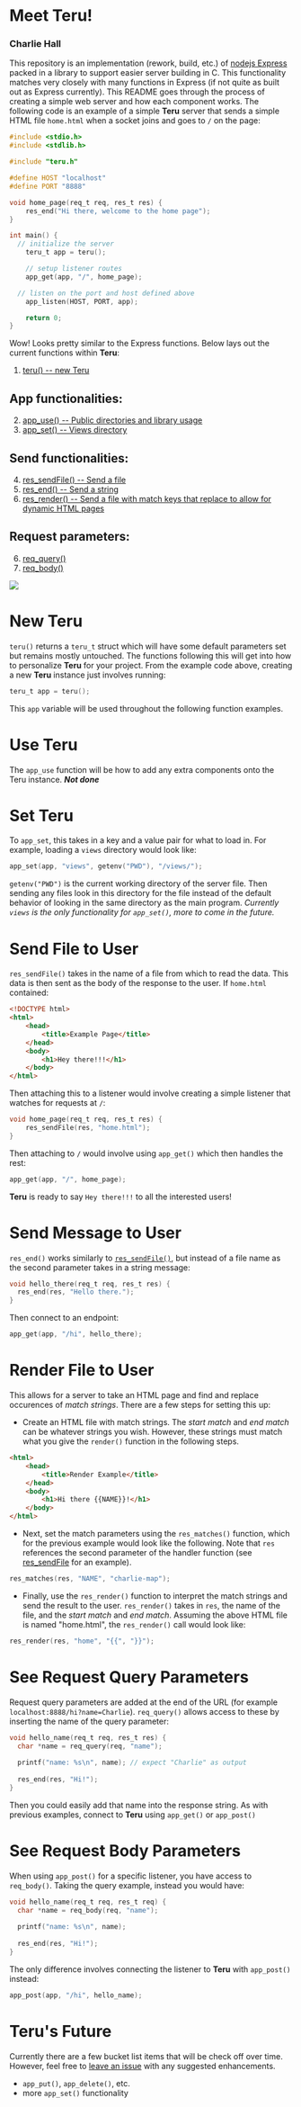 # Meet Teru!
### Charlie Hall

This repository is an implementation (rework, build, etc.) of [nodejs Express](https://expressjs.com/) packed in a library to support easier server building in C. This functionality matches very closely with many functions in Express (if not quite as built out as Express currently). This README goes through the process of creating a simple web server and how each component works.
The following code is an example of a simple **Teru** server that sends a simple HTML file `home.html` when a socket joins and goes to `/` on the page:

```C
#include <stdio.h>
#include <stdlib.h>

#include "teru.h"

#define HOST "localhost"
#define PORT "8888"

void home_page(req_t req, res_t res) {
	res_end("Hi there, welcome to the home page");
}

int main() {
  // initialize the server
	teru_t app = teru();

	// setup listener routes
	app_get(app, "/", home_page);

  // listen on the port and host defined above
	app_listen(HOST, PORT, app);

	return 0;
}
```

Wow! Looks pretty similar to the Express functions. Below lays out the current functions within **Teru**:

1. [teru() -- new Teru](#New-Teru)
## App functionalities:
2. [app_use() -- Public directories and library usage](#Use-Teru)
3. [app_set() -- Views directory](#Set-Teru)
## Send functionalities:
4. [res_sendFile() -- Send a file](#Send-File-to-User)
5. [res_end() -- Send a string](#Send-Message-to-User)
6. [res_render() -- Send a file with match keys that replace to allow for dynamic HTML pages](#Render-File-to-User)
## Request parameters:
6. [req_query()](#See-Request-Query-Parameters)
7. [req_body()](#See-Request-Body-Parameters)

<img src="http://charlie.city/teru_art.png"/>

# New Teru
`teru()` returns a `teru_t` struct which will have some default parameters set but remains mostly untouched. The functions following this will get into how to personalize **Teru** for your project. From the example code above, creating a new **Teru** instance just involves running:

```C
teru_t app = teru();
```

This `app` variable will be used throughout the following function examples.

# Use Teru
The `app_use` function will be how to add any extra components onto the Teru instance.
***Not done***

# Set Teru
To `app_set`, this takes in a key and a value pair for what to load in. For example, loading a `views` directory would look like:

```C
app_set(app, "views", getenv("PWD"), "/views/");
```

`getenv("PWD")` is the current working directory of the server file. Then sending any files look in this directory for the file instead of the default behavior of looking in the same directory as the main program.
*Currently `views` is the only functionality for `app_set()`, more to come in the future.*

# Send File to User
`res_sendFile()` takes in the name of a file from which to read the data. This data is then sent as the body of the response to the user. If `home.html` contained:
```HTML
<!DOCTYPE html>
<html>
	<head>
		<title>Example Page</title>
	</head>
	<body>
		<h1>Hey there!!!</h1>
	</body>
</html>
```

Then attaching this to a listener would involve creating a simple listener that watches for requests at `/`:

```C
void home_page(req_t req, res_t res) {
	res_sendFile(res, "home.html");
}
```

Then attaching to `/` would involve using `app_get()` which then handles the rest:

```C
app_get(app, "/", home_page);
```

**Teru** is ready to say `Hey there!!!` to all the interested users!

# Send Message to User
`res_end()` works similarly to [`res_sendFile()`](#Send-File-to-User), but instead of a file name as the second parameter takes in a string message:

```C
void hello_there(req_t req, res_t res) {
  res_end(res, "Hello there.");
}
```
Then connect to an endpoint:
```C
app_get(app, "/hi", hello_there);
```

# Render File to User
This allows for a server to take an HTML page and find and replace occurences of _match strings_. There are a few steps for setting this up:
- Create an HTML file with match strings. The _start match_ and _end match_ can be whatever strings you wish. However, these strings must match what you give the `render()` function in the following steps.

```HTML
<html>
	<head>
		<title>Render Example</title>
	</head>
	<body>
		<h1>Hi there {{NAME}}!</h1>
	</body>
</html>
```
- Next, set the match parameters using the `res_matches()` function, which for the previous example would look like the following. Note that `res` references the second parameter of the handler function (see [res_sendFile](#Send-File-to-User) for an example).
```C
res_matches(res, "NAME", "charlie-map");
```
- Finally, use the `res_render()` function to interpret the match strings and send the result to the user. `res_render()` takes in `res`, the name of the file, and the _start match_ and _end match_. Assuming the above HTML file is named "home.html", the `res_render()` call would look like:

```C
res_render(res, "home", "{{", "}}");
```

# See Request Query Parameters
Request query parameters are added at the end of the URL (for example `localhost:8888/hi?name=Charlie`). `req_query()` allows access to these by inserting the name of the query parameter:

```C
void hello_name(req_t req, res_t res) {
  char *name = req_query(req, "name");
  
  printf("name: %s\n", name); // expect "Charlie" as output
  
  res_end(res, "Hi!");
}
```
Then you could easily add that name into the response string. As with previous examples, connect to **Teru** using `app_get()` or `app_post()`

# See Request Body Parameters
When using `app_post()` for a specific listener, you have access to `req_body()`. Taking the query example, instead you would have:

```C
void hello_name(req_t req, res_t req) {
  char *name = req_body(req, "name");
  
  printf("name: %s\n", name);
  
  res_end(res, "Hi!");
}
```
The only difference involves connecting the listener to **Teru** with `app_post()` instead:

```C
app_post(app, "/hi", hello_name);
```

# Teru's Future
Currently there are a few bucket list items that will be check off over time. However, feel free to [leave an issue](https://github.com/charlie-map/wiki_backend/issues) with any suggested enhancements.

- `app_put()`, `app_delete()`, etc.
- more `app_set()` functionality
